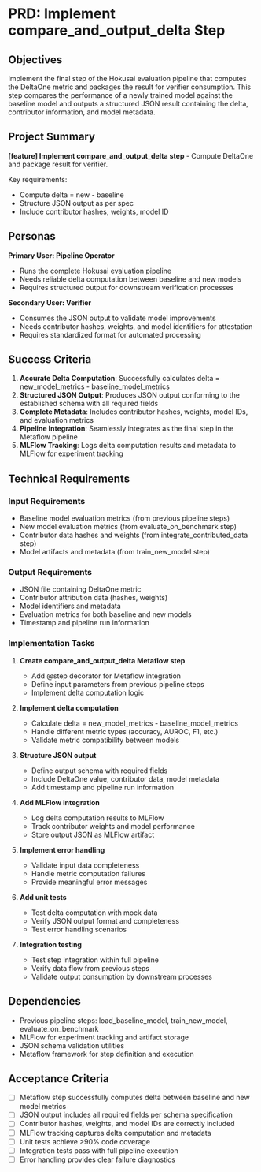 # PRD: Implement compare_and_output_delta Step

## Objectives

Implement the final step of the Hokusai evaluation pipeline that computes the DeltaOne metric and packages the result for verifier consumption. This step compares the performance of a newly trained model against the baseline model and outputs a structured JSON result containing the delta, contributor information, and model metadata.

## Project Summary
**[feature] Implement compare_and_output_delta step** - Compute DeltaOne and package result for verifier.

Key requirements:
* Compute delta = new - baseline
* Structure JSON output as per spec
* Include contributor hashes, weights, model ID

## Personas

**Primary User: Pipeline Operator**
- Runs the complete Hokusai evaluation pipeline
- Needs reliable delta computation between baseline and new models
- Requires structured output for downstream verification processes

**Secondary User: Verifier**
- Consumes the JSON output to validate model improvements
- Needs contributor hashes, weights, and model identifiers for attestation
- Requires standardized format for automated processing

## Success Criteria

1. **Accurate Delta Computation**: Successfully calculates delta = new_model_metrics - baseline_model_metrics
2. **Structured JSON Output**: Produces JSON output conforming to the established schema with all required fields
3. **Complete Metadata**: Includes contributor hashes, weights, model IDs, and evaluation metrics
4. **Pipeline Integration**: Seamlessly integrates as the final step in the Metaflow pipeline
5. **MLFlow Tracking**: Logs delta computation results and metadata to MLFlow for experiment tracking

## Technical Requirements

### Input Requirements
- Baseline model evaluation metrics (from previous pipeline steps)
- New model evaluation metrics (from evaluate_on_benchmark step)
- Contributor data hashes and weights (from integrate_contributed_data step)
- Model artifacts and metadata (from train_new_model step)

### Output Requirements
- JSON file containing DeltaOne metric
- Contributor attribution data (hashes, weights)
- Model identifiers and metadata
- Evaluation metrics for both baseline and new models
- Timestamp and pipeline run information

### Implementation Tasks

1. **Create compare_and_output_delta Metaflow step**
   - Add @step decorator for Metaflow integration
   - Define input parameters from previous pipeline steps
   - Implement delta computation logic

2. **Implement delta computation**
   - Calculate delta = new_model_metrics - baseline_model_metrics
   - Handle different metric types (accuracy, AUROC, F1, etc.)
   - Validate metric compatibility between models

3. **Structure JSON output**
   - Define output schema with required fields
   - Include DeltaOne value, contributor data, model metadata
   - Add timestamp and pipeline run information

4. **Add MLFlow integration**
   - Log delta computation results to MLFlow
   - Track contributor weights and model performance
   - Store output JSON as MLFlow artifact

5. **Implement error handling**
   - Validate input data completeness
   - Handle metric computation failures
   - Provide meaningful error messages

6. **Add unit tests**
   - Test delta computation with mock data
   - Verify JSON output format and completeness
   - Test error handling scenarios

7. **Integration testing**
   - Test step integration within full pipeline
   - Verify data flow from previous steps
   - Validate output consumption by downstream processes

## Dependencies

- Previous pipeline steps: load_baseline_model, train_new_model, evaluate_on_benchmark
- MLFlow for experiment tracking and artifact storage
- JSON schema validation utilities
- Metaflow framework for step definition and execution

## Acceptance Criteria

- [ ] Metaflow step successfully computes delta between baseline and new model metrics
- [ ] JSON output includes all required fields per schema specification
- [ ] Contributor hashes, weights, and model IDs are correctly included
- [ ] MLFlow tracking captures delta computation and metadata
- [ ] Unit tests achieve >90% code coverage
- [ ] Integration tests pass with full pipeline execution
- [ ] Error handling provides clear failure diagnostics
